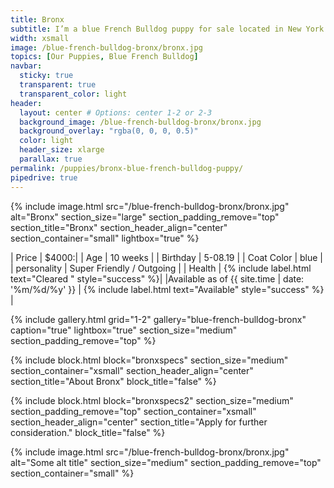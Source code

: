 ```yaml
---
title: Bronx
subtitle: I’m a blue French Bulldog puppy for sale located in New York City. I'm solid blue and nice & chubby.
width: xsmall
image: /blue-french-bulldog-bronx/bronx.jpg
topics: [Our Puppies, Blue French Bulldog]
navbar:
  sticky: true
  transparent: true
  transparent_color: light
header:
  layout: center # Options: center 1-2 or 2-3
  background_image: /blue-french-bulldog-bronx/bronx.jpg
  background_overlay: "rgba(0, 0, 0, 0.5)"
  color: light
  header_size: xlarge
  parallax: true
permalink: /puppies/bronx-blue-french-bulldog-puppy/
pipedrive: true
---
```


{% include image.html 
	src="/blue-french-bulldog-bronx/bronx.jpg"
  alt="Bronx"
  section_size="large"
  section_padding_remove="top"
  section_title="Bronx"
  section_header_align="center"
  section_container="small"
  lightbox="true"
%}


| Price | $4000:|
| Age     | 10 weeks  |
| Birthday     | 5-08.19   |
| Coat Color     | blue   |
| personality     | Super Friendly / Outgoing  |
| Health     |  {% include label.html text="Cleared " style="success" %}|
|Available as of {{ site.time | date: '%m/%d/%y' }}  | {% include label.html text="Available" style="success" %} |

{% include gallery.html 
	grid="1-2"
	gallery="blue-french-bulldog-bronx"
	caption="true"
	lightbox="true"
  section_size="medium"
  section_padding_remove="top"
%}

{% include block.html 
  block="bronxspecs"
  section_size="medium"
  section_container="xsmall"
  section_header_align="center"
  section_title="About Bronx"
  block_title="false"
%}


{% include block.html 
  block="bronxspecs2"
  section_size="medium"
  section_padding_remove="top"
  section_container="xsmall"
  section_header_align="center"
  section_title="Apply for further consideration."
  block_title="false"
%}

{% include image.html 
	src="/blue-french-bulldog-bronx/bronx.jpg"
  alt="Some alt title"
  section_size="medium"
  section_padding_remove="top"
  section_container="small"
%}